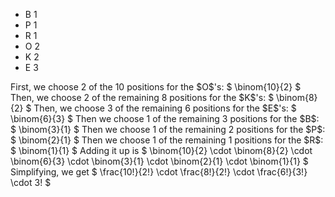 <ul>
<li> B 1
<li> P 1
<li> R 1
<li> O 2
<li> K 2
<li> E 3
</ul>
First, we choose 2 of the 10 positions for the $O$'s: $ \binom{10}{2} $ 
Then, we choose 2 of the remaining 8 positions for the $K$'s: $ \binom{8}{2} $ 
Then, we choose 3 of the remaining 6 positions for the $E$'s: $ \binom{6}{3} $ 
Then we choose 1 of the remaining 3 positions for the $B$: $ \binom{3}{1} $ 
Then we choose 1 of the remaining 2 positions for the $P$: $ \binom{2}{1} $ 
Then we choose 1 of the remaining 1 positions for the $R$: $ \binom{1}{1} $ 
Adding it up is $ \binom{10}{2} \cdot \binom{8}{2} \cdot \binom{6}{3} \cdot \binom{3}{1} \cdot \binom{2}{1} \cdot \binom{1}{1} $ 
Simplifying, we get $ \frac{10!}{2!} \cdot \frac{8!}{2!} \cdot \frac{6!}{3!} \cdot 3! $
